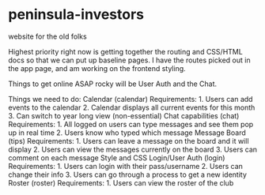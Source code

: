 # peninsula-investors
website for the old folks

Highest priority right now is getting together the routing and CSS/HTML docs so that we can
put up baseline pages. I have the routes picked out in the app page, and am working on the frontend styling.

Things to get online ASAP rocky will be User Auth and the Chat. 

Things we need to do:
Calendar (calendar)
  Requirements:
    1. Users can add events to the calendar
    2. Calendar displays all current events for this month
    3. Can switch to year long view (non-essential)
Chat capabilities (chat)
  Requirements:
    1. All logged on users can type messages and see them pop up in real time
    2. Users know who typed which message
Message Board (tips)
  Requirements:
    1. Users can leave a message on the board and it will display
    2. Users can view the messages currently on the board
    3. Users can comment on each message
Style and CSS
Login/User Auth (login)
  Requirements:
    1. Users can login with their pass/username
    2. Users can change their info
    3. Users can go through a process to get a new identity    
Roster (roster)
  Requirements:
    1. Users can view the roster of the club
